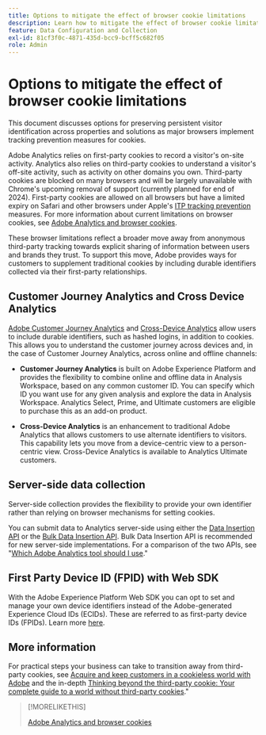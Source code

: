 ```yaml
---
title: Options to mitigate the effect of browser cookie limitations
description: Learn how to mitigate the effect of browser cookie limitations to improve data collection for Adobe Analytics.
feature: Data Configuration and Collection
exl-id: 81cf3f0c-4871-435d-bcc9-bcff5c682f05
role: Admin
---
```

# Options to mitigate the effect of browser cookie limitations

This document discusses options for preserving persistent visitor identification across properties and solutions as major browsers implement tracking prevention measures for cookies.

Adobe Analytics relies on first-party cookies to record a visitor's on-site activity. Analytics also relies on third-party cookies to understand a visitor's off-site activity, such as activity on other domains you own. Third-party cookies are blocked on many browsers and will be largely unavailable with Chrome's upcoming removal of support (currently planned for end of 2024). First-party cookies are allowed on all browsers but have a limited expiry on Safari and other browsers under Apple's [ITP tracking prevention](https://webkit.org/tracking-prevention) measures. For more information about current limitations on browser cookies, see [Adobe Analytics and browser cookies](cookies.md).

These browser limitations reflect a broader move away from anonymous third-party tracking towards explicit sharing of information between users and brands they trust. To support this move, Adobe provides ways for customers to supplement traditional cookies by including durable identifiers collected via their first-party relationships.  

## Customer Journey Analytics and Cross Device Analytics

[Adobe Customer Journey Analytics](https://experienceleague.adobe.com/docs/analytics-platform/using/cja-overview/cja-overview.html) and [Cross-Device Analytics](/help/components/cda/overview.md) allow users to include durable identifiers, such as hashed logins, in addition to cookies. This allows you to understand the customer journey across devices and, in the case of Customer Journey Analytics, across online and offline channels:

* **Customer Journey Analytics** is built on Adobe Experience Platform and provides the flexibility to combine online and offline data in Analysis Workspace, based on any common customer ID. You can specify which ID you want use for any given analysis and explore the data in Analysis Workspace. Analytics Select, Prime, and Ultimate customers are eligible to purchase this as an add-on product.

* **Cross-Device Analytics** is an enhancement to traditional Adobe Analytics that allows customers to use alternate identifiers to visitors. This capability lets you move from a device-centric view to a person-centric view. Cross-Device Analytics is available to Analytics Ultimate customers.

## Server-side data collection

Server-side collection provides the flexibility to provide your own identifier rather than relying on browser mechanisms for setting cookies.

You can submit data to Analytics server-side using either the [Data Insertion API](https://github.com/AdobeDocs/analytics-1.4-apis/blob/master/docs/data-insertion-api/index.md) or the [Bulk Data Insertion API](https://www.adobe.io/apis/experiencecloud/analytics/docs.html#!AdobeDocs/analytics-2.0-apis/master/bdia.md). Bulk Data Insertion API is recommended for new server-side implementations. For a comparison of the two APIs, see "[Which Adobe Analytics tool should I use](/help/analyze/get-started/which-analytics-tool.md)."

## First Party Device ID (FPID) with Web SDK

With the Adobe Experience Platform Web SDK you can opt to set and manage your own device identifiers instead of the Adobe-generated Experience Cloud IDs (ECIDs). These are referred to as first-party device IDs (FPIDs). Learn more [here](https://experienceleague.adobe.com/docs/experience-platform/edge/identity/first-party-device-ids.html?lang=en).

## More information

For practical steps your business can take to transition away from third-party cookies, see [Acquire and keep customers in a cookieless world with Adobe](https://business.adobe.com/solutions/cookieless.html) and the in-depth [Thinking beyond the third-party cookie: Your complete guide to a world without third-party cookies](https://business.adobe.com/content/dam/www/us/en/pdfs/Adobe_Thinking_Beyond_the_Third_Party_Cookie.pdf)."

>[!MORELIKETHIS]
>
>[Adobe Analytics and browser cookies](cookies.md)
